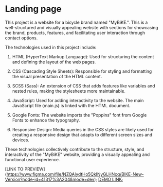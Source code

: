 # Landing page

This project is a website for a bicycle brand named "MyBiKE.". This is a well-structured and visually appealing website with sections for showcasing the brand, products, features, and facilitating user interaction through contact options.


The technologies used in this project include:

1. HTML (HyperText Markup Language):
Used for structuring the content and defining the layout of the web pages.

2. CSS (Cascading Style Sheets):
Responsible for styling and formatting the visual presentation of the HTML content.

3. SCSS (Sass):
An extension of CSS that adds features like variables and nested rules, making the stylesheets more maintainable.

4. JavaScript:
Used for adding interactivity to the website. The main JavaScript file (main.js) is linked with the HTML document.

5. Google Fonts:
The website imports the "Poppins" font from Google Fonts to enhance the typography.

6. Responsive Design:
Media queries in the CSS styles are likely used for creating a responsive design that adapts to different screen sizes and devices.

These technologies collectively contribute to the structure, style, and interactivity of the "MyBiKE" website, providing a visually appealing and functional user experience.

[LINK TO PREVIEW] (https://www.figma.com/file/NZQAIydtHo5QkINyGLHNcq/BIKE-New-Version?node-id=41317%3A204&mode=dev);
[DEMO LINK](https://alexmotalex.github.io/layout_landing-page/);

